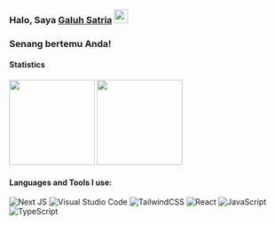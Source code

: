 ### Halo, Saya <a href="https://galuhsatria.vercel.app/" target="_blank">Galuh Satria</a> <img src="https://media.giphy.com/media/hvRJCLFzcasrR4ia7z/giphy.gif" width="25">
### Senang bertemu Anda! &nbsp;


#### Statistics

<div>
  <a href="https://github.com/galuhsatria?tab=repositories&q=&type=&language=&sort=stargazers"><img height="154" src="https://github-readme-stats.vercel.app/api?username=galuhsatria&show_icons=true&theme=react&count_private=true&hide=contribs" /></a>
  <img height="154" src="https://github-readme-stats.vercel.app/api/top-langs/?username=galuhsatria&layout=compact&theme=react&hide=php&langs_count=6" />
</div>

#### Languages and Tools I use:
![Next JS](https://img.shields.io/badge/Next-black?style=for-the-badge&logo=next.js&logoColor=white)
![Visual Studio Code](https://img.shields.io/badge/Visual%20Studio%20Code-0078d7.svg?style=for-the-badge&logo=visual-studio-code&logoColor=white)
![TailwindCSS](https://img.shields.io/badge/tailwindcss-%2338B2AC.svg?style=for-the-badge&logo=tailwind-css&logoColor=white)
![React](https://img.shields.io/badge/react-%2320232a.svg?style=for-the-badge&logo=react&logoColor=%2361DAFB)
![JavaScript](https://shields.io/badge/JavaScript-F7DF1E?logo=JavaScript&logoColor=000&style=flat-square)
![TypeScript](https://shields.io/badge/TypeScript-3178C6?logo=TypeScript&logoColor=FFF&style=flat-square)
